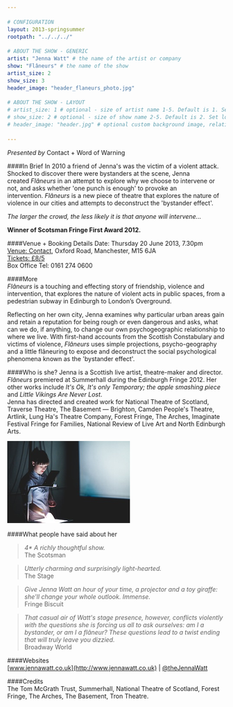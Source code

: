 ```yaml
---

# CONFIGURATION
layout: 2013-springsummer
rootpath: "../../../"

# ABOUT THE SHOW - GENERIC
artist: "Jenna Watt" # the name of the artist or company
show: "Flâneurs" # the name of the show
artist_size: 2
show_size: 3
header_image: "header_flaneurs_photo.jpg"

# ABOUT THE SHOW - LAYOUT
# artist_size: 1 # optional - size of artist name 1-5. Default is 1. Set longer names to lower values
# show_size: 2 # optional - size of show name 2-5. Default is 2. Set longer names to lower values
# header_image: "header.jpg" # optional custom background image, relative to current page

---
```

*Presented by* Contact + Word of Warning 
   
####In Brief
In 2010 a friend of Jenna's was the victim of a violent attack. Shocked to discover there were bystanders at the scene, Jenna created *Flâneurs* in an attempt to explore why we choose to intervene or not, and asks whether 'one punch is enough' to provoke an intervention. *Flâneurs* is a new piece of theatre that explores the nature of violence in our cities and attempts to deconstruct the 'bystander effect'.    
     
*The larger the crowd, the less likely it is that anyone will intervene...*    
     
**Winner of Scotsman Fringe First Award 2012.**    
    
####Venue + Booking Details
Date: Thursday 20 June 2013, 7.30pm   
[Venue: Contact](http://contactmcr.com/visit/getting-here/), Oxford Road, Manchester, M15 6JA    
[Tickets: £8/5](http://contactmcr.com/whats-on/1224-jenna-watt-flaneurs/)   
Box Office Tel: 0161 274 0600   
    
####More    
*Flâneurs* is a touching and effecting story of friendship, violence and intervention, that explores the nature of violent acts in public spaces, from a pedestrian subway in Edinburgh to Londonʼs Overground.    
    
Reflecting on her own city, Jenna examines why particular urban areas gain and retain a reputation for being rough or even dangerous and asks, what can we do, if anything, to change our own psychogeographic relationship to where we live. With first-hand accounts from the Scottish Constabulary and victims of violence, *Flâneurs* uses simple projections, psycho-geography and a little flâneuring to expose and deconstruct the social psychological phenomena known as the 'bystander effect'.   
     
####Who is she?
Jenna is a Scottish live artist, theatre-maker and director.    
*Flâneurs* premiered at Summerhall during the Edinburgh Fringe 2012. Her other works include *It's Ok, It's only Temporary; the apple smashing piece* and *Little Vikings Are Never Lost*.    
Jenna has directed and created work for National Theatre of Scotland, Traverse Theatre, The Basement — Brighton, Camden People's Theatre, Artlink, Lung Ha's Theatre Company, Forest Fringe, The Arches, Imaginate Festival Fringe for Families, National Review of Live Art and North Edinburgh Arts.   
    
![Flâneurs](Flaneurs.jpg)    
    
####What people have said about her       
>*4\* A richly thoughtful show.*<br>The Scotsman  
    
>*Utterly charming and surprisingly light-hearted.*<br>The Stage    
    
>*Give Jenna Watt an hour of your time, a projector and a toy giraffe: she'll change your whole outlook. Immense.*<br>Fringe Biscuit    
    
>*That casual air of Watt's stage presence, however, conflicts violently with the questions she is forcing us all to ask ourselves: am I a bystander, or am I a flâneur? These questions lead to a twist ending that will truly leave you dizzied.*<br>Broadway World    
    
####Websites    
[www.jennawatt.co.uk](http://www.jennawatt.co.uk) | [@theJennaWatt](http://twitter.com/thejennawatt)   
      
####Credits    
The Tom McGrath Trust, Summerhall, National Theatre of Scotland, Forest Fringe, The Arches, The Basement, Tron Theatre.
